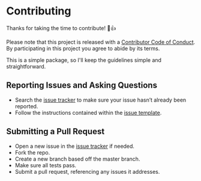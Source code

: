 # Contributing

Thanks for taking the time to contribute! :tada::+1:

Please note that this project is released with a 
[Contributor Code of Conduct](CODE_OF_CONDUCT.md). By participating in this 
project you agree to abide by its terms.

This is a simple package, so I'll keep the guidelines simple and straightforward.


## Reporting Issues and Asking Questions

- Search the [issue tracker][issue tracker url] to make sure your issue hasn’t already been reported.
- Follow the instructions contained within the [issue template](ISSUE_TEMPLATE.md).


## Submitting a Pull Request

- Open a new issue in the [issue tracker][issue tracker url] if needed.
- Fork the repo.
- Create a new branch based off the master branch.
- Make sure all tests pass.
- Submit a pull request, referencing any issues it addresses.

[issue tracker url]: https://github.com/webmasterish/entitycode.com/issues
